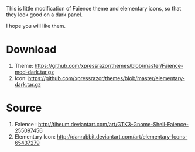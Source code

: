 This is little modification of Faience theme and elementary icons, so that they look good on a dark panel.

I hope you will like them.

Download
========
1. Theme: https://github.com/xpressrazor/themes/blob/master/Faience-mod-dark.tar.gz
2. Icon: https://github.com/xpressrazor/themes/blob/master/elementary-dark.tar.gz

Source
========
1. Faience : http://tiheum.deviantart.com/art/GTK3-Gnome-Shell-Faience-255097456
2. Elementary Icon: http://danrabbit.deviantart.com/art/elementary-Icons-65437279

